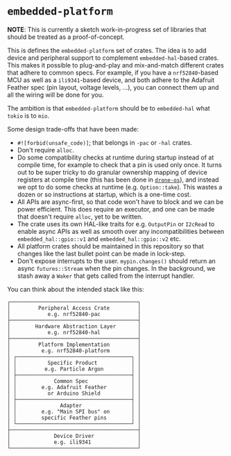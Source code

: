 # `embedded-platform`

**NOTE**: This is currently a sketch work-in-progress set of libraries that should be treated as a proof-of-concept.

This is defines the `embedded-platform` set of crates.  The idea is to add device and peripheral support to complement
`embedded-hal`-based crates.  This makes it possible to plug-and-play and mix-and-match different crates that adhere to
common specs.  For example, if you have a `nrf52840`-based MCU as well as a `ili9341`-based device, and both adhere to
the Adafruit Feather spec (pin layout, voltage levels, ...), you can connect them up and all the wiring will be done for
you.

The ambition is that `embedded-platform` should be to `embedded-hal` what `tokio` is to `mio`.

Some design trade-offs that have been made:

  * `#![forbid(unsafe_code)]`; that belongs in `-pac` or `-hal` crates.
  * Don't require `alloc`.
  * Do some compatibility checks at runtime during startup instead of at compile time, for example to check that a pin
    is used only once.  It turns out to be super tricky to do granular ownership mapping of device registers at compile
    time (this has been done in [`drone-os`](https://www.drone-os.com/)), and instead we opt to do some checks at
    runtime (e.g. `Option::take`).  This wastes a dozen or so instructions at startup, which is a one-time cost.
  * All APIs are async-first, so that code won't have to block and we can be power efficient.  This does require an
    executor, and one can be made that doesn't require `alloc`, yet to be written.
  * The crate uses its own HAL-like traits for e.g. `OutputPin` or `I2cRead` to enable async APIs as well as smooth
    over any incompatibilities between `embedded_hal::gpio::v1` and `embedded_hal::gpio::v2` etc.
  * All platform crates should be maintained in this repository so that changes like the last bullet point can be
    made in lock-step.
  * Don't expose interrupts to the user.  `mypin.changes()` should return an async `futures::Stream` when the pin
    changes.  In the background, we stash away a `Waker` that gets called from the interrupt handler.

You can think about the intended stack like this:

```text
┌─────────────────────────────────────────┐
│         Peripheral Access Crate         │
│            e.g. nrf52840-pac            │
├─────────────────────────────────────────┤
│        Hardware Abstraction Layer       │
│            e.g. nrf52840-hal            │
├─────────────────────────────────────────┤
│         Platform Implementation         │
│          e.g. nrf52840-platform         │
│ ┌─────────────────────────────────────┐ │
│ │          Specific Product           │ │
│ │         e.g. Particle Argon         │ │
│ ├─────────────────────────────────────┤ │
│ │            Common Spec              │ │
│ │        e.g. Adafruit Feather        │ │
│ │          or Arduino Shield          │ │
│ ├─────────────────────────────────────┤ │
│ │              Adapter                │ │
│ │        e.g. "Main SPI bus" on       │ │
│ │        specific Feather pins        │ │
│ └─────────────────────────────────────┘ │
├─────────────────────────────────────────┤
│              Device Driver              │
│              e.g. ili9341               │
└─────────────────────────────────────────┘
```
